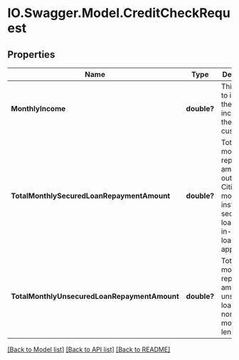 # IO.Swagger.Model.CreditCheckRequest
## Properties

Name | Type | Description | Notes
------------ | ------------- | ------------- | -------------
**MonthlyIncome** | **double?** | This field is to indicate the monthly income of the customer. | 
**TotalMonthlySecuredLoanRepaymentAmount** | **double?** | Total monthly repayment amount outside of Citibank for mortgage installment, secured loans and all in-progress loan applications. | [optional] 
**TotalMonthlyUnsecuredLoanRepaymentAmount** | **double?** | Total monthly repayment amount of unsecured loans in non-bank money lenders. | [optional] 

[[Back to Model list]](../README.md#documentation-for-models) [[Back to API list]](../README.md#documentation-for-api-endpoints) [[Back to README]](../README.md)

